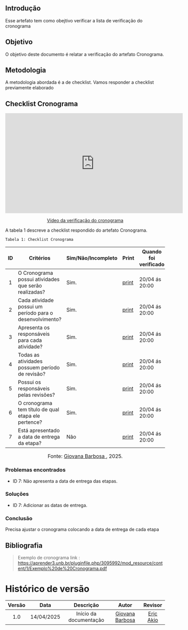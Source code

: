 ## Introdução
Esse artefato tem como obejtivo verificar a lista de verificação do cronograma

## Objetivo
O objetivo deste documento é relatar a verificação do artefato Cronograma.

## Metodologia
A metodologia abordada é a de checklist. Vamos responder a checklist previamente elaborado

## Checklist Cronograma


<p style="text-align: center"><iframe width="560" height="315" src="https://youtube.com/embed/6WHx4QDSjc4" title="YouTube video player" frameborder="0" allow="accelerometer; autoplay; clipboard-write; encrypted-media; gyroscope; picture-in-picture; web-share" referrerpolicy="strict-origin-when-cross-origin" allowfullscreen></iframe></p>
<p style="text-align: center"><a href="https://youtu.be/6WHx4QDSjc4" target="blanket">Vídeo da verificação do cronograma</a></p>


A tabela 1 descreve a checklist respondido do artefato Cronograma.

    Tabela 1: Checklist Cronograma

|ID| Critérios                             | Sim/Não/Incompleto        | Print| Quando foi verificado|
| :----: | --------- | ---------- | ---------- | ---------- | 
| 1 | O Cronograma possui atividades que serão realizadas?| Sim.| [print](../../../assets/verificação/cronograma.png) |20/04 ás 20:00|
| 2 | Cada atividade possui um período para o desenvolvimento?| Sim.|  [print](../../../assets/verificação/cronograma.png) |20/04 ás 20:00|
| 3 | Apresenta os responsáveis para cada atividade?| Sim.| [print](../../../assets/verificação/cronograma.png) |20/04 ás 20:00|
| 4 | Todas as atividades possuem período de revisão?| Sim.|  [print](../../../assets/verificação/cronograma.png) |20/04 ás 20:00|
| 5 | Possui os responsáveis pelas revisões? | Sim.|  [print](../../../assets/verificação/cronograma.png) |20/04 ás 20:00|
| 6 | O cronograma tem título de qual etapa ele pertence?| Sim.|  [print](../../../assets/verificação/cronograma.png) |20/04 ás 20:00|
| 7 | Está apresentado a data de entrega da etapa? |Não| [print](../../../assets/verificação/cronograma.png) |20/04 ás 20:00|

<font size="3"><p style="text-align: center">Fonte: [Giovana Barbosa ](https://github.com/gio221), 2025.</p></font>


### Problemas encontrados
- ID 7: Não apresenta a data de entrega das etapas.

### Soluções
- ID 7: Adicionar as datas de entrega.

### Conclusão
Precisa ajustar o cronograma colocando a data de entrega de cada etapa

## Bibliografia
> Exemplo de cronograma link : https://aprender3.unb.br/pluginfile.php/3095992/mod_resource/content/1/Exemplo%20de%20Cronograma.pdf

# Histórico de versão

| Versão |    Data    |       Descrição        |                     Autor                      |                  Revisor                   |
| :----: | :--------: | :--------------------: | :--------------------------------------------: | :----------------------------------------: |
|  1.0   | 14/04/2025 | Início da documentação | [Giovana Barbosa ](https://github.com/gio221)  | [Eric Akio](https://github.com/eric-kingu)  |